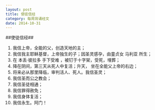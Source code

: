```yaml
---
layout: post
title: 使徒信经
category: 每周背诵经文 
date: 2014-10-31
---
```


##使徒信经##

1. 我信上帝，全能的父，创造天地的主；
2. 我信我主耶稣基督，上帝独生的子；因圣灵感孕，由童贞女 马利亚 所生；
3. 在 本丢·彼拉多 手下受难 ，被钉于十字架，受死，埋葬；
4. 降在阴间，第三天从死人中复活；升天， 坐在全能父上帝的右边；
5. 将来必从那里降临，审判活人、死人。我信圣灵；
6. 我信圣而公之教会；
7. 我信圣徒相通；
8. 我信罪得赦免；
9. 我信身体复活；
10. 我信永生。阿门！

